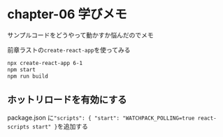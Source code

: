 # chapter-06 学びメモ

サンプルコードをどうやって動かすか悩んだのでメモ

前章ラストの`create-react-app`を使ってみる

```bash
npx create-react-app 6-1
npm start
npm run build
```

## ホットリロードを有効にする

package.json に`"scripts": { "start": "WATCHPACK_POLLING=true react-scripts start" }`を追加する
